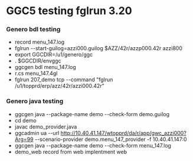  # GGC5 testing fglrun 3.20
 ### Genero bdl testing
 - record menu_147.log
 - fglrun --start-guilog=azzi000.guilog $AZZ/42r/azzp000.42r azzi800
 - export GGCDIR=/u1/genero/ggc
 - . $GGCDIR/envggc
 - ggcgen bdl menu_147.log
 - r.cs menu_147.4gl
 - fglrun 207_demo tcp --command "fglrun /u1/topprd/erp/azz/42r/azzi000.42r"
 ### Genero java testing
 - ggcgen java --package-name demo --check-form demo.guilog
 - cd demo 
 - javac demo_provider.java
 - ggcadmin ua --url http://10.40.41.147/wtopprd/da/r/app/gwc_azzi000?Arg=99 --scenario-provider demo.menu_147_provider -f 10.40.41.147:0
 - ggcgen java --package-name demo --check-form menu_147.log
 - demo_web record from web implentment web
 